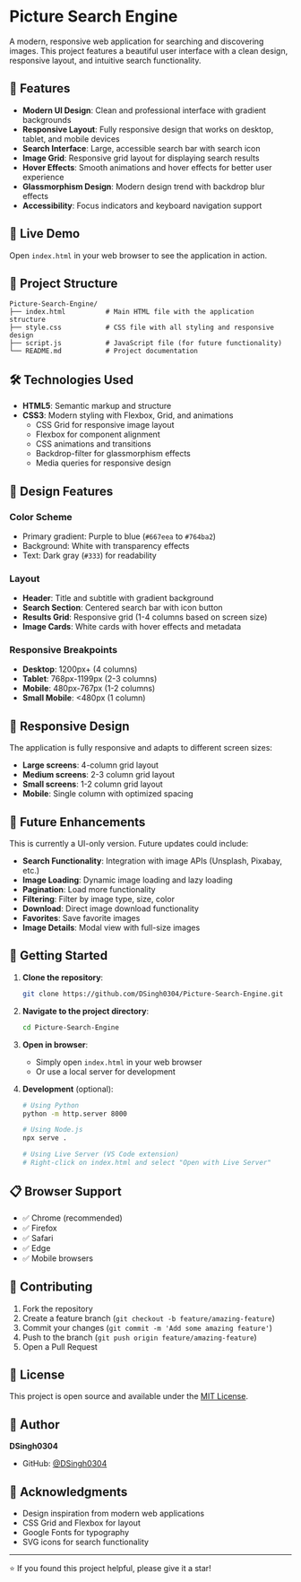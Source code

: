 # Picture Search Engine

A modern, responsive web application for searching and discovering images. This project features a beautiful user interface with a clean design, responsive layout, and intuitive search functionality.

## 🌟 Features

- **Modern UI Design**: Clean and professional interface with gradient backgrounds
- **Responsive Layout**: Fully responsive design that works on desktop, tablet, and mobile devices
- **Search Interface**: Large, accessible search bar with search icon
- **Image Grid**: Responsive grid layout for displaying search results
- **Hover Effects**: Smooth animations and hover effects for better user experience
- **Glassmorphism Design**: Modern design trend with backdrop blur effects
- **Accessibility**: Focus indicators and keyboard navigation support

## 🚀 Live Demo

Open `index.html` in your web browser to see the application in action.

## 📁 Project Structure

```
Picture-Search-Engine/
├── index.html          # Main HTML file with the application structure
├── style.css           # CSS file with all styling and responsive design
├── script.js           # JavaScript file (for future functionality)
└── README.md           # Project documentation
```

## 🛠️ Technologies Used

- **HTML5**: Semantic markup and structure
- **CSS3**: Modern styling with Flexbox, Grid, and animations
  - CSS Grid for responsive image layout
  - Flexbox for component alignment
  - CSS animations and transitions
  - Backdrop-filter for glassmorphism effects
  - Media queries for responsive design

## 🎨 Design Features

### Color Scheme
- Primary gradient: Purple to blue (`#667eea` to `#764ba2`)
- Background: White with transparency effects
- Text: Dark gray (`#333`) for readability

### Layout
- **Header**: Title and subtitle with gradient background
- **Search Section**: Centered search bar with icon button
- **Results Grid**: Responsive grid (1-4 columns based on screen size)
- **Image Cards**: White cards with hover effects and metadata

### Responsive Breakpoints
- **Desktop**: 1200px+ (4 columns)
- **Tablet**: 768px-1199px (2-3 columns)
- **Mobile**: 480px-767px (1-2 columns)
- **Small Mobile**: <480px (1 column)

## 📱 Responsive Design

The application is fully responsive and adapts to different screen sizes:

- **Large screens**: 4-column grid layout
- **Medium screens**: 2-3 column grid layout
- **Small screens**: 1-2 column grid layout
- **Mobile**: Single column with optimized spacing

## 🔮 Future Enhancements

This is currently a UI-only version. Future updates could include:

- **Search Functionality**: Integration with image APIs (Unsplash, Pixabay, etc.)
- **Image Loading**: Dynamic image loading and lazy loading
- **Pagination**: Load more functionality
- **Filtering**: Filter by image type, size, color
- **Download**: Direct image download functionality
- **Favorites**: Save favorite images
- **Image Details**: Modal view with full-size images

## 🚀 Getting Started

1. **Clone the repository**:
   ```bash
   git clone https://github.com/DSingh0304/Picture-Search-Engine.git
   ```

2. **Navigate to the project directory**:
   ```bash
   cd Picture-Search-Engine
   ```

3. **Open in browser**:
   - Simply open `index.html` in your web browser
   - Or use a local server for development

4. **Development** (optional):
   ```bash
   # Using Python
   python -m http.server 8000
   
   # Using Node.js
   npx serve .
   
   # Using Live Server (VS Code extension)
   # Right-click on index.html and select "Open with Live Server"
   ```

## 📋 Browser Support

- ✅ Chrome (recommended)
- ✅ Firefox
- ✅ Safari
- ✅ Edge
- ✅ Mobile browsers

## 🤝 Contributing

1. Fork the repository
2. Create a feature branch (`git checkout -b feature/amazing-feature`)
3. Commit your changes (`git commit -m 'Add some amazing feature'`)
4. Push to the branch (`git push origin feature/amazing-feature`)
5. Open a Pull Request

## 📄 License

This project is open source and available under the [MIT License](LICENSE).

## 👤 Author

**DSingh0304**
- GitHub: [@DSingh0304](https://github.com/DSingh0304)

## 🙏 Acknowledgments

- Design inspiration from modern web applications
- CSS Grid and Flexbox for layout
- Google Fonts for typography
- SVG icons for search functionality

---

⭐ If you found this project helpful, please give it a star!
